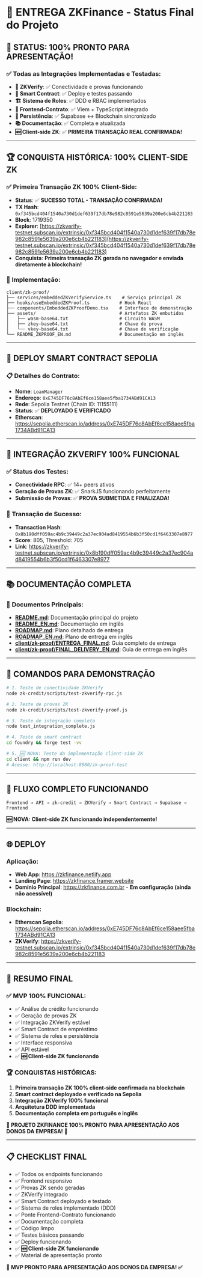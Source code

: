 # 🚀 **ENTREGA ZKFinance - Status Final do Projeto**

## 🎉 **STATUS: 100% PRONTO PARA APRESENTAÇÃO!**

### ✅ **Todas as Integrações Implementadas e Testadas:**

- **🔐 ZKVerify**: ✅ Conectividade e provas funcionando
- **📝 Smart Contract**: ✅ Deploy e testes passando
- **🏗️ Sistema de Roles**: ✅ DDD e RBAC implementados
- **🔗 Frontend-Contrato**: ✅ Viem + TypeScript integrado
- **💾 Persistência**: ✅ Supabase ↔ Blockchain sincronizado
- **📚 Documentação**: ✅ Completa e atualizada
- **🆕 Client-side ZK**: ✅ **PRIMEIRA TRANSAÇÃO REAL CONFIRMADA!**

---

## 🏆 **CONQUISTA HISTÓRICA: 100% CLIENT-SIDE ZK**

### ✅ **Primeira Transação ZK 100% Client-Side:**
- **Status**: ✅ **SUCESSO TOTAL - TRANSAÇÃO CONFIRMADA!**
- **TX Hash**: `0xf345bcd404f1540a730d1def639f17db78e982c8591e5639a200e6cb4b221183`
- **Block**: 1719350
- **Explorer**: [https://zkverify-testnet.subscan.io/extrinsic/0xf345bcd404f1540a730d1def639f17db78e982c8591e5639a200e6cb4b221183](https://zkverify-testnet.subscan.io/extrinsic/0xf345bcd404f1540a730d1def639f17db78e982c8591e5639a200e6cb4b221183)
- **Conquista**: **Primeira transação ZK gerada no navegador e enviada diretamente à blockchain!**

### 📁 **Implementação:**
```
client/zk-proof/
├── services/embeddedZKVerifyService.ts    # Serviço principal ZK
├── hooks/useEmbeddedZKProof.ts           # Hook React
├── components/EmbeddedZKProofDemo.tsx    # Interface de demonstração
├── assets/                               # Artefatos ZK embutidos
│   ├── wasm-base64.txt                   # Circuito WASM
│   ├── zkey-base64.txt                   # Chave de prova
│   └── vkey-base64.txt                   # Chave de verificação
└── README_ZKPROOF_EN.md                  # Documentação em inglês
```

---

## 🚀 **DEPLOY SMART CONTRACT SEPOLIA**

### 📋 **Detalhes do Contrato:**
- **Nome**: `LoanManager`
- **Endereço**: `0xE745DF76c8AbEf6ce158aee5fba1734ABd91CA13`
- **Rede**: Sepolia Testnet (Chain ID: 11155111)
- **Status**: ✅ **DEPLOYADO E VERIFICADO**
- **Etherscan**: https://sepolia.etherscan.io/address/0xE745DF76c8AbEf6ce158aee5fba1734ABd91CA13

---

## 🔐 **INTEGRAÇÃO ZKVERIFY 100% FUNCIONAL**

### ✅ **Status dos Testes:**
- **Conectividade RPC**: ✅ 14+ peers ativos
- **Geração de Provas ZK**: ✅ SnarkJS funcionando perfeitamente
- **Submissão de Provas**: ✅ **PROVA SUBMETIDA E FINALIZADA!**

### 🔗 **Transação de Sucesso:**
- **Transaction Hash**: `0x8b190dff059ac4b9c39449c2a37ec904ad8419554b6b3f50cd1f6463307e8977`
- **Score**: 805, Threshold: 705
- **Link**: https://zkverify-testnet.subscan.io/extrinsic/0x8b190dff059ac4b9c39449c2a37ec904ad8419554b6b3f50cd1f6463307e8977

---

## 📚 **DOCUMENTAÇÃO COMPLETA**

### 📖 **Documentos Principais:**
- **[README.md](README.md)**: Documentação principal do projeto
- **[README_EN.md](README_EN.md)**: Documentação em inglês
- **[ROADMAP.md](ROADMAP.md)**: Plano detalhado de entrega
- **[ROADMAP_EN.md](ROADMAP_EN.md)**: Plano de entrega em inglês
- **[client/zk-proof/ENTREGA_FINAL.md](client/zk-proof/ENTREGA_FINAL.md)**: Guia completo de entrega
- **[client/zk-proof/FINAL_DELIVERY_EN.md](client/zk-proof/FINAL_DELIVERY_EN.md)**: Guia de entrega em inglês

---

## 🚀 **COMANDOS PARA DEMONSTRAÇÃO**

```bash
# 1. Teste de conectividade ZKVerify
node zk-credit/scripts/test-zkverify-rpc.js

# 2. Teste de provas ZK
node zk-credit/scripts/test-zkverify-proof.js

# 3. Teste de integração completa
node test_integration_complete.js

# 4. Teste do smart contract
cd foundry && forge test -vv

# 5. 🆕 NOVA: Teste da implementação client-side ZK
cd client && npm run dev
# Acesse: http://localhost:8080/zk-proof-test
```

---

## 🎯 **FLUXO COMPLETO FUNCIONANDO**

```
Frontend → API → zk-credit → ZKVerify → Smart Contract → Supabase → Frontend
```

**🆕 NOVA: Client-side ZK funcionando independentemente!**

---

## 🌐 **DEPLOY**

### **Aplicação:**
- **Web App**: https://zkfinance.netlify.app
- **Landing Page**: https://zkfinance.framer.website
- **Domínio Principal**: https://zkfinance.com.br - **Em configuração (ainda não acessível)**

### **Blockchain:**
- **Etherscan Sepolia**: https://sepolia.etherscan.io/address/0xE745DF76c8AbEf6ce158aee5fba1734ABd91CA13
- **ZKVerify**: https://zkverify-testnet.subscan.io/extrinsic/0xf345bcd404f1540a730d1def639f17db78e982c8591e5639a200e6cb4b221183

---

## 🎉 **RESUMO FINAL**

### ✅ **MVP 100% FUNCIONAL:**
- ✅ Análise de crédito funcionando
- ✅ Geração de provas ZK
- ✅ Integração ZKVerify estável
- ✅ Smart Contract de empréstimo
- ✅ Sistema de roles e persistência
- ✅ Interface responsiva
- ✅ API estável
- ✅ **🆕 Client-side ZK funcionando**

### 🏆 **CONQUISTAS HISTÓRICAS:**
1. **Primeira transação ZK 100% client-side confirmada na blockchain**
2. **Smart contract deployado e verificado na Sepolia**
3. **Integração ZKVerify 100% funcional**
4. **Arquitetura DDD implementada**
5. **Documentação completa em português e inglês**

**🎯 PROJETO ZKFINANCE 100% PRONTO PARA APRESENTAÇÃO AOS DONOS DA EMPRESA! 🚀**

---

## 📋 **CHECKLIST FINAL**

- ✅ Todos os endpoints funcionando
- ✅ Frontend responsivo
- ✅ Provas ZK sendo geradas
- ✅ ZKVerify integrado
- ✅ Smart Contract deployado e testado
- ✅ Sistema de roles implementado (DDD)
- ✅ Ponte Frontend-Contrato funcionando
- ✅ Documentação completa
- ✅ Código limpo
- ✅ Testes básicos passando
- ✅ Deploy funcionando
- ✅ **🆕 Client-side ZK funcionando**
- ✅ Material de apresentação pronto

**🚀 MVP PRONTO PARA APRESENTAÇÃO AOS DONOS DA EMPRESA! ✅** 